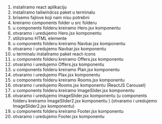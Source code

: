 1. instaliramo react aplikaciju
2. instaliramo tailwindcss paket u terminalu
3. brisemo fajlove koji nam nisu potrebni
4. kreiramo components folder u src folderu
5. u components folderu kreiramo Hero.jsx komponentu
6. otvaramo i uredujemo Hero.jsx komponentu
7. stiliziramo HTML elemente
8. u components folderu kreiramo Navbar.jsx komponentu
9. otvaramo i uredujemo Navbar.jsx komponentu
10. u terminalu instaliramo paket react-icons
11. u components folderu kreiramo Offers.jsx komponentu
12. otvaramo i uredujemo Offers.jsx komponentu
13. u components folderu kreiramo Plan.jsx komponentu
14. otvaramo i uredujemo Plax.jsx komponentu
15. u components folderu kreiramo Rooms.jsx komponentu
16. otvaramo i uredujemo Rooms.jsx komponentu
(ReactJS Carousel)
17. u components folderu kreiramo ImageSlider.jsx komponentu
18. otvaramo i uredujemo ImageSlider.jsx komponentu
(u components folderu kreiramo ImageSlider2.jsx komponentu )
(otvaramo i uredujemo ImageSlider2.jsx komponentu)
19. u components folderu kreiramo Footer.jsx komponentu
20. otvaramo i uredujemo Footer.jsx komponentu

